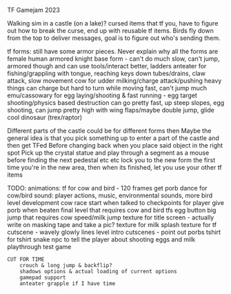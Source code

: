 TF Gamejam 2023

Walking sim in a castle (on a lake)? cursed items that tf you, have to figure out how to break the curse, end up with reusable tf items.
Birds fly down from the top to deliver messages, goal is to figure out who's sending them.

tf forms: still have some armor pieces. Never explain why all the forms are female
human armored knight base form - can't do much
	slow, can't jump, armored though and can use tools/interact better, ladders
anteater for fishing/grappling with tongue, reaching keys down tubes/drains, claw attack, slow movement
cow for udder milking/charge attack/pushing heavy things
	can charge but hard to turn while moving fast, can't jump much
emu/cassowary for egg laying/shooting & fast running - egg target shooting/physics based destruction
	can go pretty fast, up steep slopes, egg shooting, can jump pretty high with wing flaps/maybe double jump, glide
cool dinosaur (trex/raptor)

Different parts of the castle could be for different forms then
Maybe the general idea is that you pick something up to enter a part of the castle and then get TFed
Before changing back when you place said object in the right spot
Pick up the crystal statue and play through a segment as a mouse before finding the next pedestal etc etc
lock you to the new form the first time you're in the new area, then when its finished, let you use your other tf items

TODO:
	animations:
		tf for cow and bird - 120 frames
		get porb dance for cow/bird
	sound:
		player actions, music, environmental sounds,
	more bird level development
	cow race
		start when talked to
		checkpoints for player
		give porb when beaten
	final level that requires cow and bird tfs
		egg button
		big jump that requires cow speed/milk jump
	texture for title screen - actually write on masking tape and take a pic?
	texture for milk splash
	texture for tf cutscene - wavely glowly lines
	level intro cutscenes - point out porbs
	tshirt for tshirt snake
	npc to tell the player about shooting eggs and milk
	playthrough test game
	
	CUT FOR TIME
		crouch & long jump & backflip?
		shadows options & actual loading of current options
		gamepad support
		anteater grapple if I have time
